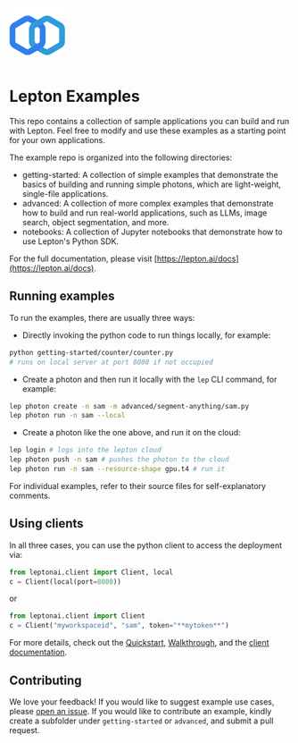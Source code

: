 <img src="assets/logo.svg" height=100>

# Lepton Examples

This repo contains a collection of sample applications you can build and run with Lepton.
Feel free to modify and use these examples as a starting point for your own applications.

The example repo is organized into the following directories:
- getting-started: A collection of simple examples that demonstrate the basics of building and running simple photons, which are light-weight, single-file applications.
- advanced: A collection of more complex examples that demonstrate how to build and run real-world applications, such as LLMs, image search, object segmentation, and more.
- notebooks: A collection of Jupyter notebooks that demonstrate how to use Lepton's Python SDK.

For the full documentation, please visit [https://lepton.ai/docs](https://lepton.ai/docs).

## Running examples

To run the examples, there are usually three ways:
- Directly invoking the python code to run things locally, for example:
```bash
python getting-started/counter/counter.py
# runs on local server at port 8080 if not occupied
```
- Create a photon and then run it locally with the `lep` CLI command, for example:
```bash
lep photon create -n sam -m advanced/segment-anything/sam.py
lep photon run -n sam --local
```
- Create a photon like the one above, and run it on the cloud:
```bash
lep login # logs into the lepton cloud
lep photon push -n sam # pushes the photon to the cloud
lep photon run -n sam --resource-shape gpu.t4 # run it
```
For individual examples, refer to their source files for self-explanatory comments.

## Using clients

In all three cases, you can use the python client to access the deployment via:
```python
from leptonai.client import Client, local
c = Client(local(port=8080))
```
or
```python
from leptonai.client import Client
c = Client("myworkspaceid", "sam", token="**mytoken**")
```

For more details, check out the [Quickstart](https://www.lepton.ai/docs/overview/quickstart), [Walkthrough](https://www.lepton.ai/docs/walkthrough/anatomy_of_a_photon), and the [client documentation](https://www.lepton.ai/docs/walkthrough/clients).


## Contributing

We love your feedback! If you would like to suggest example use cases, please [open an issue](https://github.com/leptonai/examples/issues/new). If you would like to contribute an example, kindly create a subfolder under `getting-started` or `advanced`, and submit a pull request.
